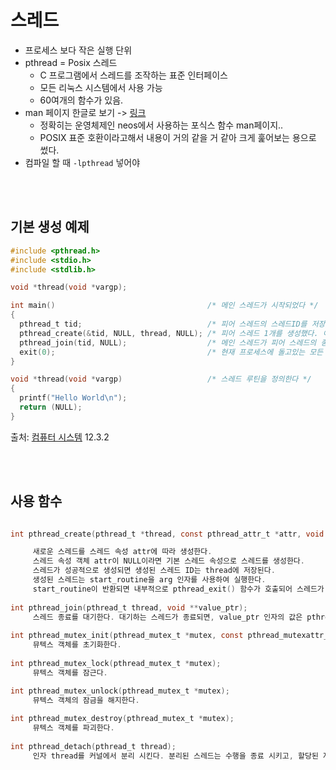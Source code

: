 # 스레드

- 프로세스 보다 작은 실행 단위
- pthread = Posix 스레드
  - C 프로그램에서 스레드를 조작하는 표준 인터페이스
  - 모든 리눅스 시스템에서 사용 가능
  - 60여개의 함수가 있음.
- man 페이지 한글로 보기 -> [링크](http://neosrtos.com/docs/posix_api/pthread.html)
  - 정확히는 운영체제인 neos에서 사용하는 포식스 함수 man페이지..
  - POSIX 표준 호환이라고해서 내용이 거의 같을 거 같아 크게 훑어보는 용으로 썼다.
- 컴파일 할 때 `-lpthread` 넣어야

<br><br>

## 기본 생성 예제

```C
#include <pthread.h>
#include <stdio.h>
#include <stdlib.h>

void *thread(void *vargp);

int main()                                  /* 메인 스레드가 시작되었다 */
{
  pthread_t tid;                            /* 피어 스레드의 스레드ID를 저장하는 데에 쓸 것이다 */
  pthread_create(&tid, NULL, thread, NULL); /* 피어 스레드 1개를 생성했다. 이제 메인 스레드와 피어 스레드는 동시에 돌고있다 */
  pthread_join(tid, NULL);                  /* 메인 스레드가 피어 스레드의 종료를 기다린다 */
  exit(0);                                  /* 현재 프로세스에 돌고있는 모든 스레드를 종료한다. 현재의 경우, 메인 스레드 1개가 전부다. */
}

void *thread(void *vargp)                   /* 스레드 루틴을 정의한다 */
{
  printf("Hello World\n");
  return (NULL);
}
```

출처: [컴퓨터 시스템](http://www.kyobobook.co.kr/product/detailViewKor.laf?ejkGb=KOR&mallGb=KOR&barcode=9791185475219&orderClick=LAG&Kc=) 12.3.2


<br><br>

## 사용 함수 

```C

int pthread_create(pthread_t *thread, const pthread_attr_t *attr, void *(*start_routine)(void *), void *arg);

     새로운 스레드를 스레드 속성 attr에 따라 생성한다.
     스레드 속성 객체 attr이 NULL이라면 기본 스레드 속성으로 스레드를 생성한다.
     스레드가 성공적으로 생성되면 생성된 스레드 ID는 thread에 저장된다.
     생성된 스레드는 start_routine을 arg 인자를 사용하여 실행한다.
     start_routine이 반환되면 내부적으로 pthread_exit() 함수가 호출되어 스레드가 종료된다.
     
int pthread_join(pthread_t thread, void **value_ptr);
     스레드 종료를 대기한다. 대기하는 스레드가 종료되면, value_ptr 인자의 값은 pthread_exit() 함수가 전달한 종료 값을 얻게된다.
     
int pthread_mutex_init(pthread_mutex_t *mutex, const pthread_mutexattr_t *attr);
     뮤텍스 객체를 초기화한다.
     
int pthread_mutex_lock(pthread_mutex_t *mutex);
     뮤텍스 객체를 잠근다.

int pthread_mutex_unlock(pthread_mutex_t *mutex);
     뮤텍스 객체의 잠금을 해지한다.
     
int pthread_mutex_destroy(pthread_mutex_t *mutex);
     뮤텍스 객체를 파괴한다.
     
int pthread_detach(pthread_t thread);
     인자 thread를 커널에서 분리 시킨다. 분리된 스레드는 수행을 종료 시키고, 할당된 자원을 회수한다.

```

